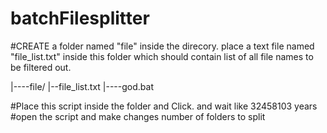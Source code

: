 # batchFilesplitter
                                                                  
                                                                       

#CREATE a folder named "file" inside the direcory. place a text file named "file_list.txt" inside this folder which should contain list of all file names to be filtered out.  

|----file/
   |--file_list.txt 
|----god.bat

#Place this script inside the folder and Click. and wait like 32458103 years 
#open the script and make changes number of folders to split


